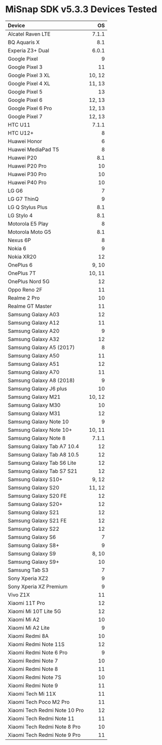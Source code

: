 # MiSnap SDK v5.3.3 Devices Tested

| Device                                    | OS          | 
| :---------------------------------------- | ----------: | 
|Alcatel Raven LTE                          |7.1.1        |
|BQ Aquaris X                               |8.1          |
|Experia Z3+ Dual                           |6.0.1        |
|Google Pixel                               |9            |
|Google Pixel 3                             |11           |
|Google Pixel 3 XL                          |10, 12       |
|Google Pixel 4 XL                          |11, 13       |
|Google Pixel 5                             |13           |
|Google Pixel 6                             |12, 13       |
|Google Pixel 6 Pro                         |12, 13       |
|Google Pixel 7                             |12, 13       |
|HTC U11                                    |7.1.1        |
|HTC U12+                                |8            |
|Huawei Honor                               |6            |
|Huawei MediaPad T5                         |8            |
|Huawei P20                                 |8.1          |
|Huawei P20 Pro                             |10           |
|Huawei P30 Pro                             |10           |
|Huawei P40 Pro                             |10           |
|LG G6                                      |7            |
|LG G7 ThinQ                                |9            |
|LG Q Stylus Plus                           |8.1          |
|LG Stylo 4                                 |8.1          |
|Motorola E5 Play                           |8            |
|Motorola Moto G5                           |8.1          |
|Nexus 6P                                   |8            |
|Nokia 6                                    |9            |
|Nokia XR20                                 |12           |
|OnePlus 6                                  |9, 10        |
|OnePlus 7T                                 |10, 11       |
|OnePlus Nord 5G                            |12           |
|Oppo Reno 2F                               |11           |
|Realme 2 Pro                               |10           |
|Realme GT Master                           |11           |
|Samsung Galaxy A03                         |12           |
|Samsung Galaxy A12                         |11           |
|Samsung Galaxy A20                         |9            |
|Samsung Galaxy A32                         |12           |
|Samsung Galaxy A5 (2017)                   |8            |
|Samsung Galaxy A50                         |11           |
|Samsung Galaxy A51                         |12           |
|Samsung Galaxy A70                         |11           |
|Samsung Galaxy A8 (2018)                   |9            |
|Samsung Galaxy J6 plus                     |10           |
|Samsung Galaxy M21                         |10, 12       |
|Samsung Galaxy M30                         |10           |
|Samsung Galaxy M31                         |12           |
|Samsung Galaxy Note 10                     |9            |
|Samsung Galaxy Note 10+                    |10, 11       |
|Samsung Galaxy Note 8                      |7.1.1        |
|Samsung Galaxy Tab A7 10.4                 |12           |
|Samsung Galaxy Tab A8 10.5                 |12           |
|Samsung Galaxy Tab S6 Lite                 |12           |
|Samsung Galaxy Tab S7 S21                  |12           |
|Samsung Galaxy S10+                        |9, 12        |
|Samsung Galaxy S20                         |11, 12       |
|Samsung Galaxy S20 FE                      |12           |
|Samsung Galaxy S20+                        |12           |
|Samsung Galaxy S21                         |12           |
|Samsung Galaxy S21 FE                      |12           |
|Samsung Galaxy S22                         |12           |
|Samsung Galaxy S6                          |7            |
|Samsung Galaxy S8+                         |9            |
|Samsung Galaxy S9                          |8, 10        |
|Samsung Galaxy S9+                         |10           |
|Samsung Tab S3                             |7            |
|Sony Xperia XZ2                            |9            |
|Sony Xperia XZ Premium                     |9            |
|Vivo Z1X                                   |11           |
|Xiaomi 11T Pro                             |12           |
|Xiaomi Mi 10T Lite 5G                      |12           |
|Xiaomi Mi A2                               |10           |
|Xiaomi Mi A2 Lite                          |9            |
|Xiaomi Redmi 8A                            |10           |
|Xiaomi Redmi Note 11S                      |12           |
|Xiaomi Redmi Note 6 Pro                    |9            |
|Xiaomi Redmi Note 7                        |10           |
|Xiaomi Redmi Note 8                        |11           |
|Xiaomi Redmi Note 7S                       |10           |
|Xiaomi Redmi Note 9                        |11           |
|Xiaomi Tech Mi 11X                         |11           |
|Xiaomi Tech Poco M2 Pro                    |11           |
|Xiaomi Tech Redmi Note 10 Pro              |12           |
|Xiaomi Tech Redmi Note 11                  |11           |
|Xiaomi Tech Redmi Note 8 Pro               |10           |
|Xiaomi Tech Redmi Note 9 Pro               |11           |